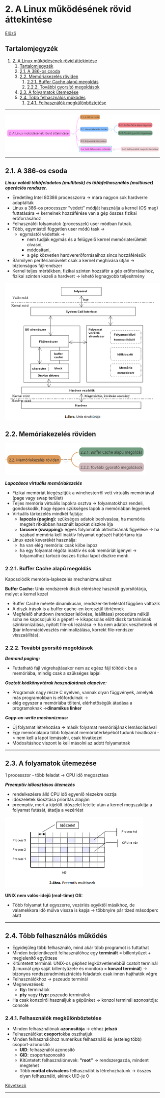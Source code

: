 # 2. A Linux működésének rövid áttekintése

[Előző](1.md)

## Tartalomjegyzék

1. [2. A Linux működésének rövid áttekintése](#2-a-linux-működésének-rövid-áttekintése)
   1. [Tartalomjegyzék](#tartalomjegyzék)
   2. [2.1. A 386-os csoda](#21-a-386-os-csoda)
   3. [2.2. Memóriakezelés röviden](#22-memóriakezelés-röviden)
      1. [2.2.1. Buffer Cache alapú megoldás](#221-buffer-cache-alapú-megoldás)
      2. [2.2.2. További gyorsító megoldások](#222-további-gyorsító-megoldások)
   4. [2.3. A folyamatok ütemezése](#23-a-folyamatok-ütemezése)
   5. [2.4. Több felhasználós működés](#24-több-felhasználós-működés)
      1. [2.4.1. Felhasználók megkülönböztetése](#241-felhasználók-megkülönböztetése)


---

![2](images/2.png)

---

## 2.1. A 386-os csoda

***Linux valódi többfeladatos (multitask) és többfelhasználós (multiuser) operációs rendszer.***

* Eredetileg Intel 80386 processzorra -> mára nagyon sok hardverre adaptálták
* Linux a 386-os processzor "védett" módját használja a kernel (OS mag) futtatására -> kernelnek hozzáférése van a gép összes fizikai erőforrásához
* Felhasználói folyamatok (processzek) user módban futnak.
* Több, egymástól független user módú task -> 
  * egymástól védettek -> 
    * nem tudják egymás és a felügyelő kernel memóriaterületeit olvasni,
    * módosítani,
    * a gép közvetlen hardvererőforrásaihoz sincs hozzáférésük
* Bármilyen perifériaművelet csak a kernel meghívása útján -> biztonságos fájlrendszer
* Kernel teljes mértékben, fizikai szinten hozzáfér a gép erőforrásaihoz, fizikai szinten kezeli a hardvert -> lehető legnagyobb teljesítmény

![2.1](images/2.1.png)

## 2.2. Memóriakezelés röviden

![2.2](images/2.2.png)

***Lapozásos virtuális memóriakezelés***
* Fizikai memóriát kiegészítjük a winchesterről vett virtuális memóriával (page vagy swap terület)
* Teljes memória virtuális lapokra osztva -> folyamatokhoz rendeli, gondoskodik, hogy éppen szükséges lapok a memóriában legyenek
* Virtuális tárkezelés mindkét fajtája:
  * **lapozás (paging):** szükséges adatok beolvasása, ha memória megtelt ritkábban használt lapokat diszkre írja
  * **tárcsere (swapping):** egyes folyamatok aktivitásának figyelése -> ha szabad memória kell inaktív folyamat egészét háttértárra írja
* Linux ezek keverékét használja:
  * ha van elég memória: csak ki/be lapoz
  * ha egy folyamat régóta inaktív és sok memóriát igényel -> folyamathoz tartozó összes fizikai lapot diszkre menti.

### 2.2.1. Buffer Cache alapú megoldás

Kapcsolódik memória-lapkezelés mechanizmusához

**Buffer Cache:** Unix rendszerek diszk eléréshez használt gyorsítótárja, melyet a kernel kezel
* Buffer Cache mérete dinamikusan, rendszer-terheléstől függően változik
* A diszk-írások is a buffer cache-en keresztül történnek
* Megfelelő shutdown (rendszer lelövése, leállítása) procedúra nélkül soha ne kapcsoljuk ki a gépet! -> kikapcsolás előtt diszk tartalmának szinkronizálása, nyitott file-ok lezárása -> ha nem adatok veszhetnek el (bár információvesztés minimalizálása, korrekt file-rendszer visszaállítás).

### 2.2.2. További gyorsító megoldások

***Demand paging:***
* Futtatható fájl végrehajtásakor nem az egész fájl töltődik be a memóriába, mindig csak a szükséges lapjai

***Osztott kódkönyvtárak használatának alapelve:***
* Programok nagy része C nyelven, vannak olyan függvények, amelyek más programokban is előfordulnak ->
* elég egyszer a memóriába tölteni, elérhetőségük átadása a programoknak ->**dinamikus linker**

***Copy-on-write mechanizmus:***
* Új folyamat létrehozása -> másik folyamat memóriájának lemásolásával
* Egy memórialapra több folyamat memóriatérképéből tudunk hivatkozni -> nem kell a lapot lemásolni, csak hivatkozni
* Módosításhoz viszont le kell másolni az adott folyamatnak

---

## 2.3. A folyamatok ütemezése

1 processzor - több feladat -> CPU idő megosztása

***Preemptív időosztásos ütemezés***
* rendelkezésre álló CPU idő egyenlő részekre osztja
* időszeletek kiosztása prioritás alapján
* preemptív, mert a kijelölt időszelet letelte után a kernel megszakítja a folyamat futását, átadja a vezérlést

![2.3](images/2.3.png)

**UNIX nem valós-idejű (real-time) OS:**
* Több folyamat fut egyszerre, vezérlés egyiktől másikhoz, de valamekkora idő múlva vissza is kapja -> többnyire pár tized másodperc alatt

---

## 2.4. Több felhasználós működés

* Egyidejűleg több felhasználó, mind akár több programot is futtathat
* Minden bejelentkezett felhasználóhoz egy **terminált** = billentyűzet + megjelenítő együttese
* Kitüntetett terminál: UNIX-os géphez legközvetlenebbül csatolt terminál (Linuxnál gép saját billentyűzete és monitora = **konzol terminál**) -> bizonyos rendszeradminisztrációs feladatok csak innen hajthatók végre
* Felhasználókhoz -> pszeudo terminál
* Megnevezések:
  * **tty:** terminálok
  * **pty** vagy **ttyp:** pszeudo terminálok
* Ha csak konzolról használjuk a gépünket -> konzol terminál azonosítója: console

### 2.4.1. Felhasználók megkülönböztetése

* Minden felhasználónak **azonosítója** -> ehhez **jelszó**
* Felhasználókat **csoport**okba oszthatjuk
* Minden felhasználóhoz numerikus felhasználó és (esteleg több) csoport-azonosító
  * **UID**: felhasználói azonosító
  * **GID**: csoportazonosító
  * Kitüntetett felhasználónevek: **"root"** -> rendszergazda, mindent megtehet
  * Több **roottal ekvivalens** felhasználót is létrehozhatunk -> összes olyan felhasználó, akinek UID-je 0

[Következő](3.md)

---